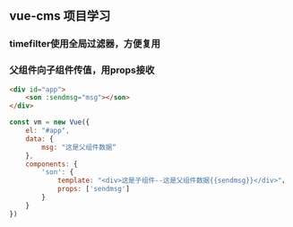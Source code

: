 ## vue-cms 项目学习
### timefilter使用全局过滤器，方便复用

### 父组件向子组件传值，用props接收
```html
<div id="app">
	<son :sendmsg="msg"></son>
</div>
```
```js
const vm = new Vue({
	el: "#app",
	data: {
		msg: "这是父组件数据“
	},
	components: {
		'son': {
			template: "<div>这是子组件--这是父组件数据{{sendmsg}}</div>"，
			props: ['sendmsg']
		}
	}
})
```